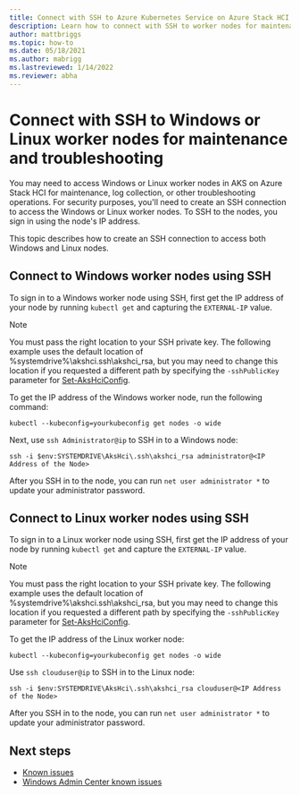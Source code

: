 ```yaml
---
title: Connect with SSH to Azure Kubernetes Service on Azure Stack HCI nodes
description: Learn how to connect with SSH to worker nodes for maintenance and troubleshooting in AKS on Azure Stack HCI.
author: mattbriggs
ms.topic: how-to
ms.date: 05/18/2021
ms.author: mabrigg 
ms.lastreviewed: 1/14/2022
ms.reviewer: abha
---
```


# Connect with SSH to Windows or Linux worker nodes for maintenance and troubleshooting

You may need to access Windows or Linux worker nodes in AKS on Azure Stack HCI for maintenance, log collection, or other troubleshooting operations. For security purposes, you'll need to create an SSH connection to access the Windows or Linux worker nodes. To SSH to the nodes, you sign in using the node's IP address.

This topic describes how to create an SSH connection to access both Windows and Linux nodes.

## Connect to Windows worker nodes using SSH
To sign in to a Windows worker node using SSH, first get the IP address of your node by running `kubectl get` and capturing the `EXTERNAL-IP` value.

> [!NOTE]
> You must pass the right location to your SSH private key. The following example uses the default location of %systemdrive%\akshci\.ssh\akshci_rsa, but you may need to change this location if you requested a different path by specifying the `-sshPublicKey` parameter for [Set-AksHciConfig](./reference/ps/set-akshciconfig.md).

To get the IP address of the Windows worker node, run the following command:  

```
kubectl --kubeconfig=yourkubeconfig get nodes -o wide
```  

Next, use `ssh Administrator@ip` to SSH in to a Windows node:  

```
ssh -i $env:SYSTEMDRIVE\AksHci\.ssh\akshci_rsa administrator@<IP Address of the Node>
```
  
After you SSH in to the node, you can run `net user administrator *` to update your administrator password. 

## Connect to Linux worker nodes using SSH
To sign in to a Linux worker node using SSH, first get the IP address of your node by running `kubectl get` and capture the `EXTERNAL-IP` value.

> [!NOTE]
> You must pass the right location to your SSH private key. The following example uses the default location of %systemdrive%\akshci\.ssh\akshci_rsa, but you may need to change this location if you requested a different path by specifying the `-sshPublicKey` parameter for [Set-AksHciConfig](./reference/ps/set-akshciconfig.md).

To get the IP address of the Linux worker node:  

```
kubectl --kubeconfig=yourkubeconfig get nodes -o wide
```  

Use `ssh clouduser@ip` to SSH in to the Linux node: 

```
ssh -i $env:SYSTEMDRIVE\AksHci\.ssh\akshci_rsa clouduser@<IP Address of the Node>
```  

After you SSH in to the node, you can run `net user administrator *` to update your administrator password. 

## Next steps
- [Known issues](./known-issues.md)
- [Windows Admin Center known issues](./known-issues-windows-admin-center.md)
